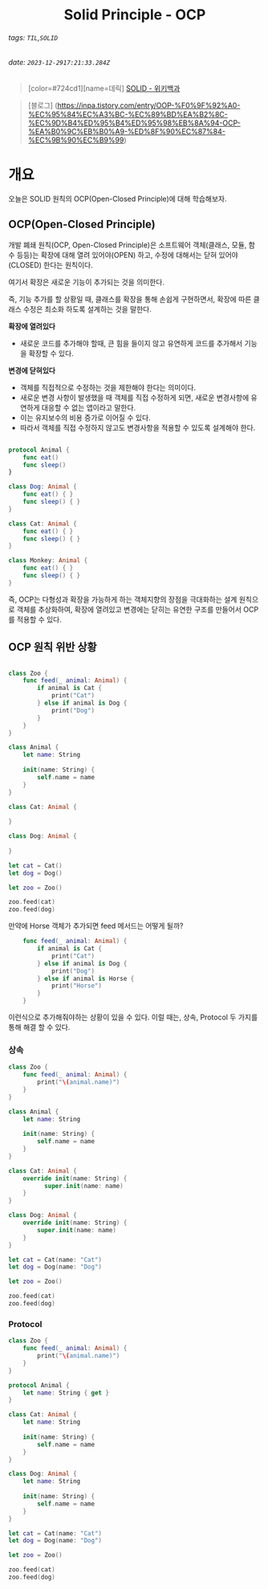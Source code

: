 <h1><center> Solid Principle - OCP </center></h1>

###### tags: `TIL`,`SOLID`
###### date: `2023-12-2917:21:33.284Z`

> [color=#724cd1][name=데릭]
> [SOLID - 위키백과](https://ko.wikipedia.org/wiki/SOLID_(%EA%B0%9D%EC%B2%B4_%EC%A7%80%ED%96%A5_%EC%84%A4%EA%B3%84))

> [블로그] (https://inpa.tistory.com/entry/OOP-%F0%9F%92%A0-%EC%95%84%EC%A3%BC-%EC%89%BD%EA%B2%8C-%EC%9D%B4%ED%95%B4%ED%95%98%EB%8A%94-OCP-%EA%B0%9C%EB%B0%A9-%ED%8F%90%EC%87%84-%EC%9B%90%EC%B9%99)

# 개요

오늘은 SOLID 원칙의 OCP(Open-Closed Principle)에 대해 학습해보자. 

## OCP(Open-Closed Principle)

개발 폐쇄 원칙(OCP, Open-Closed Principle)은 소프트웨어 객체(클래스, 모듈, 함수 등등)는 확장에 대해 열려 있어야(OPEN) 하고, 수정에 대해서는 닫혀 있어야(CLOSED) 한다는 원칙이다. 

여기서 확장은 새로운 기능이 추가되는 것을 의미한다. 

즉, 기능 추가를 할 상황일 때, 클래스를 확장을 통해 손쉽게 구현하면서, 확장에 따른 클래스 수정은 최소화 하도록 설계하는 것을 말한다. 

**확장에 열려있다**

- 새로운 코드를 추가해야 할때, 큰 힘을 들이지 않고 유연하게 코드를 추가해서 기능을 확장할 수 있다. 

**변경에 닫혀있다**

- 객체를 직접적으로 수정하는 것을 제한해야 한다는 의미이다. 
- 새로운 변경 사항이 발생했을 때 객체를 직접 수정하게 되면, 새로운 변경사항에 유연하게 대응할 수 없는 앱이라고 말한다. 
- 이는 유지보수의 비용 증가로 이어질 수 있다. 
- 따라서 객체를 직접 수정하지 않고도 변경사항을 적용할 수 있도록 설계해야 한다. 

```swift 

protocol Animal {
    func eat()
    func sleep()
}

class Dog: Animal {
    func eat() { }
    func sleep() { }
}

class Cat: Animal {
    func eat() { }
    func sleep() { }
}

class Monkey: Animal {
    func eat() { }
    func sleep() { }
}

```


즉, OCP는 다형성과 확장을 가능하게 하는 객체지향의 장점을 극대화하는 설계 원칙으로 객체를 추상화하여, 확장에 열려있고 변경에는 닫히는 유연한 구조를 만들어서 OCP를 적용할 수 있다. 

## OCP 원칙 위반 상황

```swift 

class Zoo { 
    func feed(_ animal: Animal) {
        if animal is Cat {
            print("Cat")
        } else if animal is Dog {
            print("Dog")
        }
    }
}

class Animal {
    let name: String
    
    init(name: String) {
        self.name = name
    }
}

class Cat: Animal {
        
}

class Dog: Animal {
    
}

let cat = Cat()
let dog = Dog()

let zoo = Zoo()

zoo.feed(cat)
zoo.feed(dog)

```

만약에 Horse 객체가 추가되면 feed 메서드는 어떻게 될까?

```swift 
    func feed(_ animal: Animal) {
        if animal is Cat {
            print("Cat")
        } else if animal is Dog {
            print("Dog")
        } else if animal is Horse {
            print("Horse")
        }
    }
```
이런식으로 추가해줘야하는 상황이 있을 수 있다. 이럴 때는, 상속, Protocol 두 가지를 통해 해결 할 수 있다.

### 상속

```swift 
class Zoo { 
    func feed(_ animal: Animal) {
        print("\(animal.name)")
    }
}

class Animal {
    let name: String
    
    init(name: String) {
        self.name = name
    }
}

class Cat: Animal {
    override init(name: String) {
          super.init(name: name)
    }
}

class Dog: Animal {
    override init(name: String) {
        super.init(name: name)
    }
}

let cat = Cat(name: "Cat")
let dog = Dog(name: "Dog")

let zoo = Zoo()

zoo.feed(cat)
zoo.feed(dog)

```

### Protocol 

```swift 
class Zoo { 
    func feed(_ animal: Animal) {
        print("\(animal.name)")
    }
}

protocol Animal {
    let name: String { get }
}

class Cat: Animal {
    let name: String
    
    init(name: String) {
        self.name = name
    }
}

class Dog: Animal {
    let name: String
    
    init(name: String) {
        self.name = name
    }
}

let cat = Cat(name: "Cat")
let dog = Dog(name: "Dog")

let zoo = Zoo()

zoo.feed(cat)
zoo.feed(dog)

```
